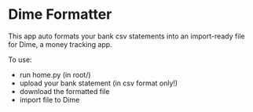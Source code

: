 # Dime Formatter
This app auto formats your bank csv statements into an import-ready file for Dime, a money tracking app.

To use:
- run home.py (in root/)
- upload your bank statement (in csv format only!)
- download the formatted file
- import file to Dime
